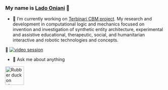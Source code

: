 ### My name is [Lado Oniani](https://github.com/ladooniani/resume-cv/blob/main/README.md) 👋

<!-- **ladooniani/ladooniani** is a ✨ _special_ ✨ repository because its `README.md` (this file) appears on your GitHub profile. -->

- 🌌 I’m currently working on [Terbinari CBM project](https://github.com/ladooniani/terbinari). My research and development in computational logic and mechanics focused on invention and investigation of synthetic entity architecture, experimental and assistive educational, therapeutic, social, and humanitarian interactive and robotic technologies and concepts.

 📌 [![video session](https://github.com/ladooniani/tailab/blob/master/assets/video.jpg)](https://www.youtube.com/embed/videoseries?list=PLz-uAJOvLjs0D5dGJIcGOwpURkVAGzvHU&rel=0)
   
- 💬 Ask me about anything
 <!--- - 👯 I’m looking for support to expand independent research workflow, improve the laboratory environment, and speed up the conceptual strategy process, which leads to more involved research in frames of related technology, forming an educational platform for creative/intellectual collaboration, and search for other references. --->
 <!--- <img src="https://github.com/ladooniani/resume-cv/blob/main/img/rubber-duck-on-the-blue-chess-place-radio-fisheye.png" width="63">  --->
 [<img alt="Rubber duck on chess place radio fisheye TAI lab icon" width="59px" src="https://github.com/ladooniani/resume-cv/blob/main/img/rubber-duck-on-the-chess-place-radio-fisheye.png" />](https://github.com/ladooniani/resume-cv/blob/main/README.md)
 
 

